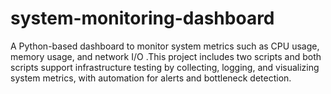 # system-monitoring-dashboard
A Python-based dashboard to monitor system metrics such as CPU usage, memory usage, and network I/O .This project includes two scripts and both scripts support infrastructure testing by collecting, logging, and visualizing system metrics, with automation for alerts and bottleneck detection.
